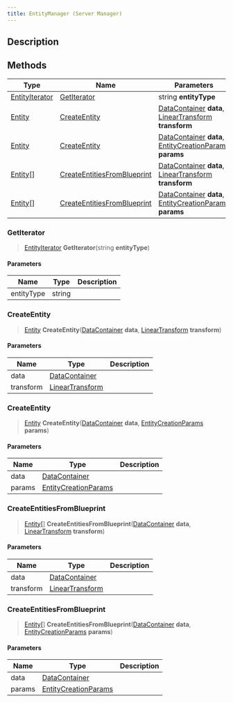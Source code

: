 ```yaml
---
title: EntityManager (Server Manager)
---
```

## Description

## Methods

| Type                                                  | Name                                                        | Parameters                                                                                                                                 |
| ----------------------------------------------------- | ----------------------------------------------------------- | ------------------------------------------------------------------------------------------------------------------------------------------ |
| [EntityIterator](/vext/ref/shared/class/entityiterator) | [GetIterator](#getiterator)                                 | string **entityType**                                                                                                                      |
| [Entity](/vext/ref/shared/class/entity)                 | [CreateEntity](#createentity)                               | [DataContainer](/vext/ref/shared/class/datacontainer) **data**, [LinearTransform](/vext/ref/shared/class/lineartransform) **transform**        |
| [Entity](/vext/ref/shared/class/entity)                 | [CreateEntity](#createentity)                               | [DataContainer](/vext/ref/shared/class/datacontainer) **data**, [EntityCreationParams](/vext/ref/shared/class/entitycreationparams) **params** |
| [Entity\[](/vext/ref/shared/class/entity[])\]           | [CreateEntitiesFromBlueprint](#createentitiesfromblueprint) | [DataContainer](/vext/ref/shared/class/datacontainer) **data**, [LinearTransform](/vext/ref/shared/class/lineartransform) **transform**        |
| [Entity\[](/vext/ref/shared/class/entity[])\]           | [CreateEntitiesFromBlueprint](#createentitiesfromblueprint) | [DataContainer](/vext/ref/shared/class/datacontainer) **data**, [EntityCreationParams](/vext/ref/shared/class/entitycreationparams) **params** |

### GetIterator

> [EntityIterator](/vext/ref/shared/class/entityiterator) **GetIterator**(string **entityType**)

#### Parameters

| Name       | Type   | Description |
| ---------- | ------ | ----------- |
| entityType | string |             |

### CreateEntity

> [Entity](/vext/ref/shared/class/entity) **CreateEntity**([DataContainer](/vext/ref/shared/class/datacontainer) **data**, [LinearTransform](/vext/ref/shared/class/lineartransform) **transform**)

#### Parameters

| Name      | Type                                                    | Description |
| --------- | ------------------------------------------------------- | ----------- |
| data      | [DataContainer](/vext/ref/shared/class/datacontainer)     |             |
| transform | [LinearTransform](/vext/ref/shared/class/lineartransform) |             |

### CreateEntity

> [Entity](/vext/ref/shared/class/entity) **CreateEntity**([DataContainer](/vext/ref/shared/class/datacontainer) **data**, [EntityCreationParams](/vext/ref/shared/class/entitycreationparams) **params**)

#### Parameters

| Name   | Type                                                              | Description |
| ------ | ----------------------------------------------------------------- | ----------- |
| data   | [DataContainer](/vext/ref/shared/class/datacontainer)               |             |
| params | [EntityCreationParams](/vext/ref/shared/class/entitycreationparams) |             |

### CreateEntitiesFromBlueprint

> [Entity\[](/vext/ref/shared/class/entity[])\] **CreateEntitiesFromBlueprint**([DataContainer](/vext/ref/shared/class/datacontainer) **data**, [LinearTransform](/vext/ref/shared/class/lineartransform) **transform**)

#### Parameters

| Name      | Type                                                    | Description |
| --------- | ------------------------------------------------------- | ----------- |
| data      | [DataContainer](/vext/ref/shared/class/datacontainer)     |             |
| transform | [LinearTransform](/vext/ref/shared/class/lineartransform) |             |

### CreateEntitiesFromBlueprint

> [Entity\[](/vext/ref/shared/class/entity[])\] **CreateEntitiesFromBlueprint**([DataContainer](/vext/ref/shared/class/datacontainer) **data**, [EntityCreationParams](/vext/ref/shared/class/entitycreationparams) **params**)

#### Parameters

| Name   | Type                                                              | Description |
| ------ | ----------------------------------------------------------------- | ----------- |
| data   | [DataContainer](/vext/ref/shared/class/datacontainer)               |             |
| params | [EntityCreationParams](/vext/ref/shared/class/entitycreationparams) |             |

